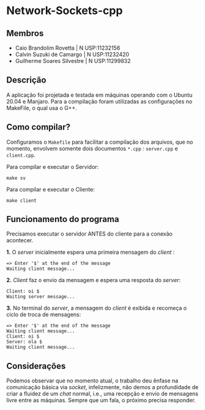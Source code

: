 # Network-Sockets-cpp
## Membros
- Caio Brandolim Rovetta     | N USP:11232156
- Calvin Suzuki de Camargo   | N USP:11232420
- Guilherme Soares Silvestre | N USP:11299832
## Descrição
A aplicação foi projetada e testada em máquinas operando com o Ubuntu 20.04 e Manjaro. Para a compilação foram utilizadas as configurações no MakeFile, o qual usa o G++.
## Como compilar?
Configuramos o ``Makefile`` para facilitar a compilação dos arquivos, que no momento, envolvem somente dois documentos ``*.cpp`` : ``server.cpp`` e ``client.cpp``.

Para compilar e executar o Servidor: 

```
make sv
```

Para compilar e executar o Cliente: 

```
make client
```
## Funcionamento do programa

Precisamos executar o servidor ANTES do cliente para a conexão acontecer.

 **1.** O *server* inicialmente espera uma primeira mensagem do *client* : 
```
=> Enter '$' at the end of the message
Waiting client message...
```
 **2.** *Client* faz o envio da mensagem e espera uma resposta do *server*:
```
Client: oi $
Waiting server message...
```
 **3.** No terminal do *server*, a mensagem do *client* é exibida e recomeça o ciclo de troca de mensagens:
```
=> Enter '$' at the end of the message
Waiting client message...
Client: oi $ 
Server: ola $      
Waiting client message...
```

## Considerações 

Podemos observar que no momento atual, o trabalho deu ênfase na comunicação básica via *socket*, infelizmente, não demos a profundidade de criar a fluidez de um *chat* normal, i.e., uma recepção e envio de mensagens livre entre as máquinas. Sempre que um fala, o próximo precisa responder.